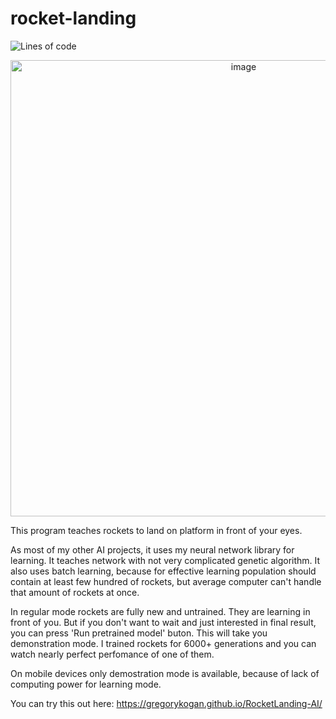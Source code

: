 # rocket-landing

![Lines of code](https://tokei.rs/b1/github/GregoryKogan/rocket-landing?style=for-the-badge)

<p align="center">
  <img width="730" alt="image" src="https://github.com/GregoryKogan/RocketLanding-AI/assets/60318411/fc3b9375-9393-40a2-93bd-ca49dc95bfe8">
<p/>

This program teaches rockets to land on platform in front of your eyes.

As most of my other AI projects, it uses my neural network library for learning.
It teaches network with not very complicated genetic algorithm. It also uses batch learning,
because for effective learning population should contain at least few hundred of rockets, but average
computer can't handle that amount of rockets at once.

In regular mode rockets are fully new and untrained. They are learning in front of you. But if you don't want
to wait and just interested in final result, you can press 'Run pretrained model' buton. 
This will take you demonstration mode. I trained rockets for 6000+ generations and you can watch nearly perfect
perfomance of one of them.

On mobile devices only demostration mode is available, because of lack of computing power for learning mode.

You can try this out here: https://gregorykogan.github.io/RocketLanding-AI/
